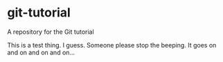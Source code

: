 # git-tutorial
A repository for the Git tutorial

This is a test thing. I guess. Someone please stop the beeping. It  goes on and on and on and on...
